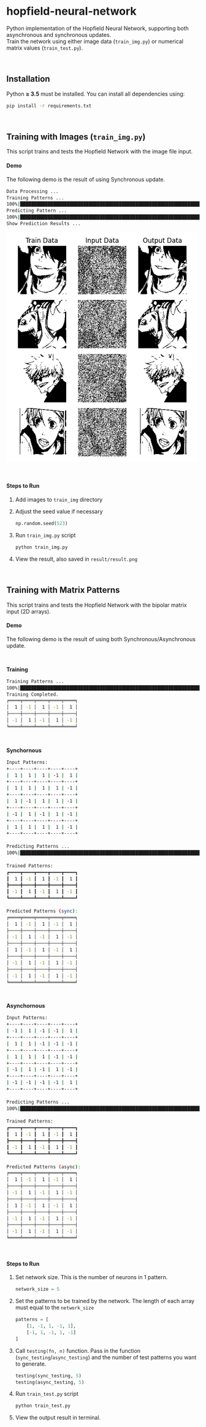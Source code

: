 # hopfield-neural-network
Python implementation of the Hopfield Neural Network, supporting both asynchronous and synchronous updates.  
Train the network using either image data (`train_img.py`) or numerical matrix values (`train_test.py`).

<br>

## Installation
Python **≥ 3.5** must be installed. You can install all dependencies using:

```bash
pip install -r requirements.txt
```
<br>

## Training with Images (`train_img.py`)
This script trains and tests the Hopfield Network with the image file input.
<br>

#### Demo
The following demo is the result of using Synchronous update.
```bash
Data Processing ...
Training Patterns ... 
100%|█████████████████████████████████████████████████████████████████████████████████████████████████████████| 4/4 [00:10<00:00,  2.57s/it]
Predicting Pattern ... 
100%|█████████████████████████████████████████████████████████████████████████████████████████████████████████| 4/4 [00:09<00:00,  2.41s/it]
Show Prediction Results ...
```
![img](./result/result.png)

<br>

#### Steps to Run

1. Add images to `train_img` directory

2. Adjust the seed value if necessary
    ```python
    np.random.seed(523)
    ```

3. Run `train_img.py` script
    ```bash
    python train_img.py
    ```

4. View the result, also saved in `result/result.png`

<br>

## Training with Matrix Patterns
This script trains and tests the Hopfield Network with the bipolar matrix input (2D arrays).
<br>

#### Demo
The following demo is the result of using both Synchronous/Asynchronous update.

<br>

**Training**

```bash
Training Patterns ... 
100%|█████████████████████████████████████████████████████████████████████████████████████████████████████████████████████████████████████████████████████████████████| 2/2 [00:00<00:00, 13315.25it/s]
Training Completed.
╒════╤════╤════╤════╤════╕
│  1 │ -1 │  1 │ -1 │  1 │
├────┼────┼────┼────┼────┤
│ -1 │  1 │ -1 │  1 │ -1 │
╘════╧════╧════╧════╧════╛
```

<br>

**Synchornous**

```bash
Input Patterns:
+----+----+----+----+----+
|  1 |  1 |  1 | -1 |  1 |
+----+----+----+----+----+
|  1 |  1 |  1 |  1 | -1 |
+----+----+----+----+----+
|  1 | -1 |  1 |  1 | -1 |
+----+----+----+----+----+
| -1 |  1 | -1 |  1 | -1 |
+----+----+----+----+----+
|  1 |  1 |  1 |  1 | -1 |
+----+----+----+----+----+

Predicting Patterns ... 
100%|██████████████████████████████████████████████████████████████████████████████████████████████████████████████████████████████████████████████████████████████████| 5/5 [00:00<00:00, 8741.78it/s]

Trained Patterns:
┏━━━━┳━━━━┳━━━━┳━━━━┳━━━━┓
┃  1 ┃ -1 ┃  1 ┃ -1 ┃  1 ┃
┣━━━━╋━━━━╋━━━━╋━━━━╋━━━━┫
┃ -1 ┃  1 ┃ -1 ┃  1 ┃ -1 ┃
┗━━━━┻━━━━┻━━━━┻━━━━┻━━━━┛

Predicted Patterns (sync): 
╒════╤════╤════╤════╤════╕
│  1 │ -1 │  1 │ -1 │  1 │
├────┼────┼────┼────┼────┤
│ -1 │  1 │ -1 │  1 │ -1 │
├────┼────┼────┼────┼────┤
│  1 │ -1 │  1 │ -1 │  1 │
├────┼────┼────┼────┼────┤
│ -1 │  1 │ -1 │  1 │ -1 │
├────┼────┼────┼────┼────┤
│ -1 │  1 │ -1 │  1 │ -1 │
╘════╧════╧════╧════╧════╛
```

<br>

**Asynchornous**

```bash
Input Patterns:
+----+----+----+----+----+
| -1 |  1 | -1 | -1 |  1 |
+----+----+----+----+----+
|  1 |  1 | -1 | -1 | -1 |
+----+----+----+----+----+
|  1 |  1 |  1 | -1 | -1 |
+----+----+----+----+----+
| -1 |  1 | -1 |  1 | -1 |
+----+----+----+----+----+
| -1 | -1 | -1 | -1 |  1 |
+----+----+----+----+----+

Predicting Patterns ... 
100%|███████████████████████████████████████████████████████████████████████████████████████████████████████| 5/5 [00:00<00:00, 2411.07it/s]

Trained Patterns:
┏━━━━┳━━━━┳━━━━┳━━━━┳━━━━┓
┃  1 ┃ -1 ┃  1 ┃ -1 ┃  1 ┃
┣━━━━╋━━━━╋━━━━╋━━━━╋━━━━┫
┃ -1 ┃  1 ┃ -1 ┃  1 ┃ -1 ┃
┗━━━━┻━━━━┻━━━━┻━━━━┻━━━━┛

Predicted Patterns (async): 
╒════╤════╤════╤════╤════╕
│  1 │ -1 │  1 │ -1 │  1 │
├────┼────┼────┼────┼────┤
│ -1 │  1 │ -1 │  1 │ -1 │
├────┼────┼────┼────┼────┤
│  1 │ -1 │  1 │ -1 │  1 │
├────┼────┼────┼────┼────┤
│ -1 │  1 │ -1 │  1 │ -1 │
├────┼────┼────┼────┼────┤
│ -1 │  1 │ -1 │  1 │ -1 │
╘════╧════╧════╧════╧════╛
```
<br>

#### Steps to Run

1. Set network size. This is the number of neurons in 1 pattern.
    ```python
    network_size = 5
    ```

2. Set the patterns to be trained by the network. The length of each array must equal to the `network_size`
    ```python
    patterns = [
        [1, -1, 1, -1, 1],
        [-1, 1, -1, 1, -1]
    ]
    ```

3. Call `testing(fn, n)` function. Pass in the function (`sync_testing`/`async_testing`) and the number of test patterns you want to generate.
    ```python
    testing(sync_testing, 5)
    testing(async_testing, 5)
    ```

4. Run `train_test.py` script
    ```bash
    python train_test.py
    ```

4. View the output result in terminal.
